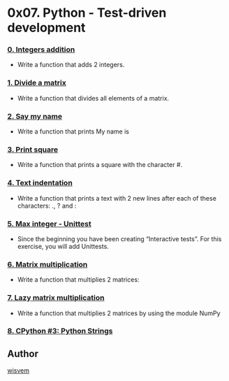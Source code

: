 # 0x07. Python - Test-driven development

### [0. Integers addition](./0-add_integer.py)
- Write a function that adds 2 integers.
### [1. Divide a matrix](./2-matrix_divided.py)
- Write a function that divides all elements of a matrix.
### [2. Say my name](./3-say_my_name.py)
- Write a function that prints My name is <first name> <last name>
### [3. Print square](./4-print_square.py)
- Write a function that prints a square with the character #.
### [4. Text indentation](./5-text_indentation.py)
- Write a function that prints a text with 2 new lines after each of these characters: ., ? and :
### [5. Max integer - Unittest](./tests/6-max_integer_test.py)
- Since the beginning you have been creating “Interactive tests”. For this exercise, you will add Unittests.
### [6. Matrix multiplication](./100-matrix_mul.py)
- Write a function that multiplies 2 matrices:
### [7. Lazy matrix multiplication](./101-lazy_matrix_mul.py)
- Write a function that multiplies 2 matrices by using the module NumPy
### [8. CPython #3: Python Strings](./102-python.c)

## Author
[wisvem](https://github.com/wisvem)